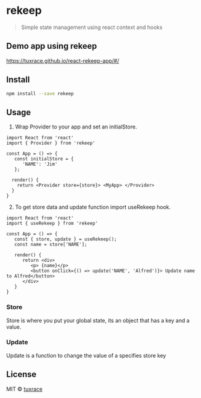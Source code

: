 # rekeep

> Simple state management using react context and hooks

## Demo app using rekeep
https://tuxrace.github.io/react-rekeep-app/#/

## Install

```bash
npm install --save rekeep
```

## Usage

1. Wrap Provider to your app and set an initialStore.
```tsx
import React from 'react'
import { Provider } from 'rekeep'

const App = () => {
   const initialStore = {
      'NAME': 'Jim'
   };

  render() {
    return <Provider store={store}> <MyApp> </Provider>
  }
}
```

2. To get store data and update function import useRekeep hook.
```tsx
import React from 'react'
import { useRekeep } from 'rekeep'

const App = () => {
   const { store, update } = useRekeep();
   const name = store['NAME'];

   render() {
      return <div>
         <p> {name}</p>
         <button onClick={() => update('NAME', 'Alfred')}> Update name to Alfred</button>
      </div>
   }
}
```

### Store
Store is where you put your global state, its an object that has a key and a value.

### Update
Update is a function to change the value of a specifies store key


## License

MIT © [tuxrace](https://github.com/tuxrace)
